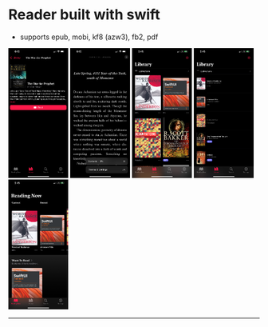 #  Reader built with swift

- supports epub, mobi, kf8 (azw3), fb2, pdf

<p float="left">
  <img src="/Screenshots/bookDetails.PNG?raw=true" width="120"/> 
  <img src="/Screenshots/reader.PNG?raw=true" width="120" />
  <img src="/Screenshots/grid.PNG?raw=true" width="120" />
  <img src="/Screenshots/list.PNG?raw=true" width="120" />
  <img src="/Screenshots/readingNow.PNG?raw=true" width="120" />
</p>

---
